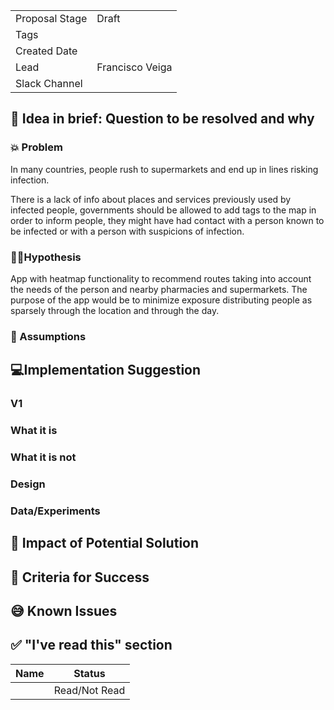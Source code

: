 | | |
|-|-|
| Proposal Stage |   Draft   |
| Tags           |      |
| Created Date   |      |
| Lead           |   Francisco Veiga   |
| Slack Channel  |      |

## 📃 Idea in brief: Question to be resolved and why

### 💥 Problem

In many countries, people rush to supermarkets and end up in lines risking infection.

There is a lack of info about places and services previously used by infected people, governments should be allowed to add tags to the map in order to inform people, they might have had contact with a person known to be infected or with a person with suspicions of infection.

### 👨‍🔬Hypothesis

App with heatmap functionality to recommend routes taking into account the needs of the person and nearby pharmacies and supermarkets. The purpose of the app would be to minimize exposure distributing people as sparsely through the location and through the day. 

### 🤔 Assumptions

## 💻Implementation Suggestion

### V1

### What it is

### What it is not

### Design

### Data/Experiments

## 💪 Impact of Potential Solution

## 🙌 Criteria for Success

## 😅 Known Issues

## ✅ "I've read this" section

| Name | Status |
|-|-|
|  |  Read/Not Read    |
